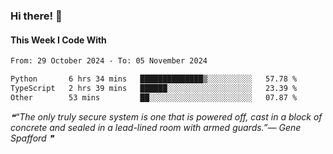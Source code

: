 ### Hi there! 👋

#### This Week I Code With
<!--START_SECTION:waka-->

```txt
From: 29 October 2024 - To: 05 November 2024

Python       6 hrs 34 mins   ██████████████▒░░░░░░░░░░   57.78 %
TypeScript   2 hrs 39 mins   ██████░░░░░░░░░░░░░░░░░░░   23.39 %
Other        53 mins         ██░░░░░░░░░░░░░░░░░░░░░░░   07.87 %
```

<!--END_SECTION:waka-->

<!--STARTS_HERE_QUOTE_README-->
<i>❝“The only truly secure system is one that is powered off, cast in a block of concrete and sealed in a lead-lined room with armed guards.”— Gene Spafford   ❞</i>
<!--ENDS_HERE_QUOTE_README-->
